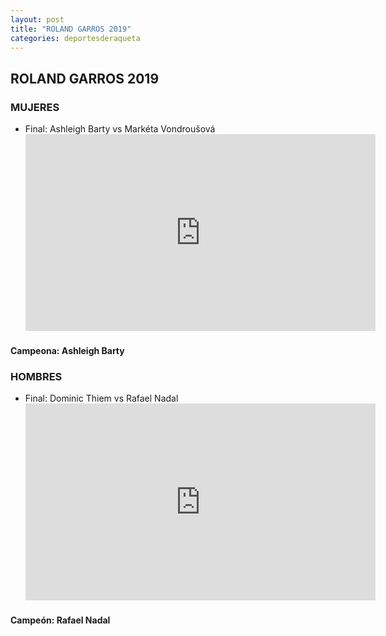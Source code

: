 ```yaml
---
layout: post
title: "ROLAND GARROS 2019"
categories: deportesderaqueta
---
```


## ROLAND GARROS 2019

### MUJERES

- Final: Ashleigh Barty vs Markéta Vondroušová <iframe width="560" height="315" src="https://www.youtube.com/embed/w1cIXHY7p0Y" frameborder="0" allow="accelerometer; autoplay; encrypted-media; gyroscope; picture-in-picture" allowfullscreen></iframe>

#### Campeona: Ashleigh Barty

### HOMBRES

- Final: Dominic Thiem vs Rafael Nadal <iframe width="560" height="315" src="https://www.youtube.com/embed/bjjJnuPReVY" frameborder="0" allow="accelerometer; autoplay; encrypted-media; gyroscope; picture-in-picture" allowfullscreen></iframe>

#### Campeón: Rafael Nadal
